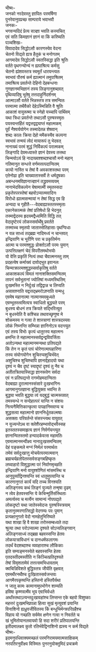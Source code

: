 भीष्मः-  
जनको नरदेवस्तु ज्ञापितः परमर्षिणा  
पुनरेवानुपप्रच्छ साम्पराये भवाभवौ  
जनकः-  
भगवन्यदिदं प्रेत्य सञ्ज्ञा भवति कस्यचित्  
एवं सति किमज्ञानं ज्ञानं वा किं करिष्यति  
पञ्चशिखः-  
विवादादेव सिद्धोऽसौ कारणस्येव वेदना  
चेतनो विद्यते ह्यत्र हैतुकं च मनोगतम्  
आगमादेव सिद्धोऽसौ स्वतस्सिद्धा इति श्रुतिः  
वर्तते पृथगन्योन्यं न ह्यपाश्रित्य कर्मसु  
चेतनो ह्यंशवस्तत्र स्वमूर्तं धारयन्त्यतः  
स्वभावं पौरुषं कर्म ह्यात्मानं तमुपाश्रितम्  
तमाश्रित्य प्रवर्तन्ते देहिनो देहबन्धनाः  
गुणज्ञानमभिज्ञानं तस्य लिङ्गानुशब्दवत्  
पृथिव्यादिषु भूतेषु तत्तदाहुर्निदर्शनम्  
आत्माऽसौ वर्तते भिन्नस्तत्र तत्र समन्वितः  
परमात्मा तथैवैको देहेऽस्मिन्निति वै श्रुतिः  
आकाशं वायुरूष्मा च स्नेहो यच्चापि पार्थिवम्  
यथा त्रिधा प्रवर्तन्ते तथाऽसौ पुरुषस्स्मृतः  
पयस्यन्तर्हितं यद्वत्तद्वद्व्याप्तं महात्मकम्  
पूर्वं नैश्वर्ययोगेन तस्मादेतन्न शेषवान्  
शब्दः कालः क्रिया देहो ममैकस्यैव कल्पना  
स्वभावं तन्मयं त्वेदं मायारूपं तु भेदवत्  
नानाख्यं परमं शुद्धं निर्विकल्पं परात्मकम्  
लिङ्गादि देवमध्यास्ते ज्ञानं देवस्य तत्तथा  
चिन्मयोऽयं हि नादाख्यश्शब्दश्चासौ मनो महान्  
गतिमानुत सन्धत्ते वर्णमत्तत्पदान्वितम्  
कायो नास्ति च तेषां वै अवकाशस्तथा परम्  
एतेनोढा इति चाख्यातास्सर्वे ते धर्मदूषकाः  
अबन्धनमविज्ञानाज्ज्ञानं तद्ध्रुवमव्ययम्  
नानाभेदविकल्पेन येषामात्मा स्मृतस्सदा  
प्रकृतेरपरस्तेषां बहवोऽप्यात्मवादिनः  
विरोधो ह्यात्मसन्मायां न तेषां सिद्ध एव हि  
अन्यदा च गृहीतै---वेदबाह्यास्ततस्स्मृताः  
एकानेकात्मकं तेषां प्रतिषेधो हि भेदनुत्  
तस्माद्वेदस्य हृदयमद्वैध्यमिति विद्धि तत्  
वेदादृष्टेरयं लोकस्सर्वार्थेषु प्रवर्तते  
तस्माच्च स्मृतयो जातास्सेतिहासाः पृथग्विधाः  
न यन्न साध्यं तद्ब्रह्म नादिमध्यं न चान्तवत्  
इन्द्रियाणि च भूरीणि परा च प्रकृतिर्मनः  
आत्मा च परमश्शुद्धः प्रोक्तोऽसौ परमः पुमान्  
उत्पत्तिलक्षणं चेदं विपरीतमथोभयोः  
यो वेत्ति प्रकृतिं नित्यं तथा चैवात्मनस्तु ताम्  
प्रदहत्येष कर्माख्यं दावोद्भूत इवानलः  
चिन्मात्रपरमश्शुद्धस्सर्वाकृतिषु वर्तते  
आकाशकल्पं विमलं नानाशक्तिसमन्वितम्  
तापनं सर्वभूतानां ज्योतिषां मध्यमस्थितिम्  
दुःखमस्ति न निर्दुःखं तद्विद्वान्न च लिप्यति  
असावश्नाति यद्वत्तद्भ्रमरोऽश्नाति यन्मधु  
एवमेष महानात्मा नात्मानमवबुध्यते  
एवम्भूतस्त्वमित्यत्र स्वाधितो बुद्ध्यते परम्  
बुधस्य बोधनं तत्र क्रियते सद्भिरित्युत  
न बुधस्येति वै कश्चिन्न तथावच्छृणुष्व मे  
शोकमस्य न गत्वा ते शास्त्राणां शास्त्रदस्यवः  
लोकं निघ्नन्ति सम्भिन्ना ज्ञानिनोऽत्र वदन्त्युत  
एवं तस्य विभोः कृत्यं धातुरस्य महात्मनः  
क्षमन्ति ते महात्मानस्सर्वद्वन्द्वविवर्जिताः  
अतोऽन्यथा महात्मानमन्यथा प्रतिपद्यते  
किं तेन न कृतं पापं चोरेणात्मापहारिणा  
तस्य संयोगयोगेन शुचिरप्यशुचिर्भवेत्  
अशुचिश्च शुचिश्चापि ज्ञानाद्देहादयो यथा  
दृश्यं न चैव दृष्टं स्याद्दृष्टं दृश्यं तु नैव च  
अतीतत्रितयास्सिद्धा ज्ञानरूपेण सर्वदा  
एवं न प्रतिपद्यन्ते रागमोहमदान्विताः  
वेदबाह्या दुरात्मानस्संसारे दुःखभागिनः  
आगमानुगतज्ञाना बुद्धियुक्ता भवन्ति ते  
बुद्ध्या भवति बुद्ध्या त्वं यद्बुद्धं चात्मरूपवत्  
तमस्यन्धे न सन्देहात्परं यान्ति न संशयः  
नित्यनैमित्तिकान्कृत्वा पापहानिमवाप्य च  
शुद्धसत्वा महात्मानो ज्ञाननिर्धूतकल्मषाः  
असक्ताः परिवर्तन्ते संसरन्त्यथ वायुवत्  
न युज्यन्तेऽथ वा क्लेशैरहम्भावोद्भवैस्सह  
इतस्ततस्समाहृत्य ज्ञानं निर्वर्णयन्त्युत  
ज्ञानान्वितस्तमो हन्यादर्कवत्स महामतिः  
एवमात्मानमन्वीक्ष्य नानादुःखसमन्वितम्  
देहं पङ्कमले मग्नं निर्मलं परमार्थतः  
तमेवं सर्वदुःखात्तु मोचयेत्परमात्मवान्  
ब्रह्मचर्यव्रतोपेतस्सर्वसङ्गबहिष्कृतः  
लघ्वाहारो विशुद्धात्मा परं निर्वाणमृच्छति  
इन्द्रियाणि मनो वायुश्शोणितं मांसमस्थि च  
आनुपूर्व्याद्विनश्यन्ति स्वं धातुमुपयान्ति च  
कारणानुगतं कार्यं यदि तच्च विनश्यति  
अलिङ्गस्य कथं लिङ्गं युज्यते तन्मृषा दृढम्  
न त्वेव हेतवस्सन्ति ये केचिन्मूर्तिसंस्थिताः  
अमर्त्यस्य च मर्त्येन सामान्यं नोपपद्यते  
लोकदृष्टो यथा जातेस्स्वेदजः पुरुषस्स्त्रियाम्  
कृतानुस्मरणात्सिद्धो वेदगम्यः परः पुमान्  
प्रत्यक्षानुगतो वेदो नामहेतुभिरिष्यते  
यथा शाखा हि वै शाखा तरोस्सम्बध्यते तदा  
श्रुत्या तथा परोऽप्यात्मा दृश्यते सोऽप्यलिङ्गवान्  
अलिङ्गसाध्यं तद्ब्रह्म बहवस्सन्ति हेतवः  
लोकयात्राविधानं च दानधर्मफलागमः  
तदर्थं वेदशब्दाश्च व्यवहाराश्च लौकिकाः  
इति सम्यङ्मनस्येते बहवस्सन्ति हेतवः  
एतदस्तीदमस्तीति न किञ्चित्प्रतिदृश्यते  
तेषां विमृशतामेवं तत्तत्समभिधावताम्  
क्वचिन्निविशते बुद्धिस्तत्र जीर्यति वृक्षवत्  
एवमर्थैरनर्थैश्च दुःखितास्सर्वजन्तवः  
आगमैरपकृष्यन्ति हस्तिनो हस्तिपैर्यथा  
न जातु कामः कामानामुपभोगेन शाम्यति  
हविषा कृष्णवर्त्मेव भूय एवाभिर्वधते  
अर्थांस्तथाऽत्यन्तदुःखावहांश्च लिप्सन्त एके बहवो विशुष्काः  
महत्तरं दुःखमभिप्रपन्ना हित्वा सुखं मृत्युवशं प्रयान्ति  
विनाशिनो ह्यध्रुवजीवितस्य किं बन्धुभिर्मन्त्रपरिग्रहैश्च  
विहाय यो गच्छति सर्वमेव क्षणेन गत्वा न निवर्तते च  
खं भूमितोयानलवायवो हि सदा शरीरं प्रतिपालयन्ति  
इतीदमालक्ष्य कुतो रतिर्भवेद्विनाशिनो ह्यस्य न कर्म विद्यते  
भीष्मः-  
इदमनुपधिवाक्यमच्छलं परमनिरामयमात्मसाक्षिकम्  
नरपतिरनुवीक्ष्य विस्मितः पुनरनुयोक्तुमिदं प्रचक्रमे  
